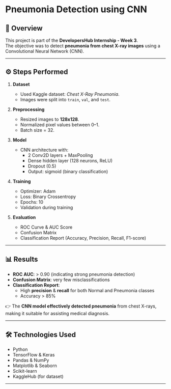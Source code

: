 # Pneumonia Detection using CNN

## 📌 Overview
This project is part of the **DevelopersHub Internship - Week 3**.  
The objective was to detect **pneumonia from chest X-ray images** using a Convolutional Neural Network (CNN).

---

## ⚙️ Steps Performed
1. **Dataset**
   - Used Kaggle dataset: *Chest X-Ray Pneumonia*.
   - Images were split into `train`, `val`, and `test`.

2. **Preprocessing**
   - Resized images to **128x128**.
   - Normalized pixel values between 0–1.
   - Batch size = 32.

3. **Model**
   - CNN architecture with:
     - 2 Conv2D layers + MaxPooling
     - Dense hidden layer (128 neurons, ReLU)
     - Dropout (0.5)
     - Output: sigmoid (binary classification)

4. **Training**
   - Optimizer: Adam
   - Loss: Binary Crossentropy
   - Epochs: 10
   - Validation during training

5. **Evaluation**
   - ROC Curve & AUC Score
   - Confusion Matrix
   - Classification Report (Accuracy, Precision, Recall, F1-score)

---

## 📊 Results
- **ROC AUC**: > 0.90 (indicating strong pneumonia detection)
- **Confusion Matrix**: very few misclassifications
- **Classification Report**:
  - High **precision** & **recall** for both Normal and Pneumonia classes
  - Accuracy > 85%

👉 The **CNN model effectively detected pneumonia** from chest X-rays, making it suitable for assisting medical diagnosis.

---

## 🛠️ Technologies Used
- Python
- TensorFlow & Keras
- Pandas & NumPy
- Matplotlib & Seaborn
- Scikit-learn
- KaggleHub (for dataset)

---
